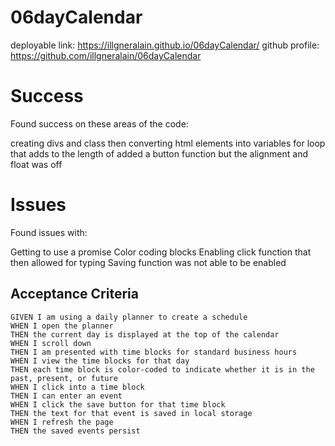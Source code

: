 # 06dayCalendar

deployable link: https://illgneralain.github.io/06dayCalendar/ 
github profile: https://github.com/illgneralain/06dayCalendar 

# Success 
Found success on these areas of the code: 

creating divs and class then converting html elements into variables 
for loop that adds to the length of 
added a button function but the alignment and float was off  

# Issues

Found issues with:

Getting to use a promise
Color coding blocks 
Enabling click function that then allowed for typing 
Saving function was not able to be enabled 


## Acceptance Criteria

```
GIVEN I am using a daily planner to create a schedule
WHEN I open the planner
THEN the current day is displayed at the top of the calendar
WHEN I scroll down
THEN I am presented with time blocks for standard business hours
WHEN I view the time blocks for that day
THEN each time block is color-coded to indicate whether it is in the past, present, or future
WHEN I click into a time block
THEN I can enter an event
WHEN I click the save button for that time block
THEN the text for that event is saved in local storage
WHEN I refresh the page
THEN the saved events persist
```
